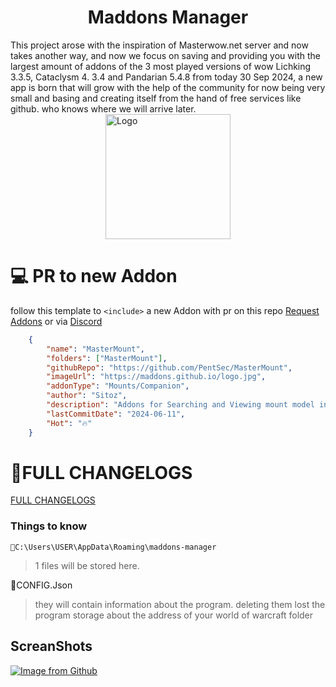 <center><h1>Maddons Manager</h1></center>
This project arose with the inspiration of Masterwow.net server and now takes another way, and now we focus on saving and providing you with the largest amount of addons of the 3 most played versions of wow Lichking 3.3.5, Cataclysm 4. 3.4 and Pandarian 5.4.8 from today 30 Sep 2024, a new app is born that will grow with the help of the community for now being very small and basing and creating itself from the hand of free services like github. who knows where we will arrive later. 


<img src="https://github.com/PentSec/MasterAddonManager/blob/main/IMAGES/logo.png?raw=true" alt="Logo" width="200" style="display: block; margin: 0 auto;" />


# 💻 PR to new Addon

follow this template to `<include>` a new Addon with pr on this repo [Request Addons](https://github.com/PentSec/wowAddonsAPI/issues) or via [Discord](https://discord.gg/c3NafGk8Dh)

```json
    {
        "name": "MasterMount",
        "folders": ["MasterMount"],
        "githubRepo": "https://github.com/PentSec/MasterMount",
        "imageUrl": "https://maddons.github.io/logo.jpg",
        "addonType": "Mounts/Companion",
        "author": "Sitoz",
        "description": "Addons for Searching and Viewing mount model in Masterwow.net",
        "lastCommitDate": "2024-06-11",
        "Hot": "🔥"
    }
```

# 📄FULL CHANGELOGS

[FULL CHANGELOGS](https://github.com/PentSec/MasterAddonManager/blob/main/CHANGELOGS/CHANGELOGS.MD)


### Things to know

    📁C:\Users\USER\AppData\Roaming\maddons-manager

> 1 files will be stored here.

📄CONFIG.Json

> they will contain information about the program.
> deleting them lost the program storage about the address of your
> world of warcraft folder



## ScreanShots

[![Image from Github](https://github.com/PentSec/MasterAddonManager/blob/main/IMAGES/preview.png?raw=true)](https://github.com/PentSec/MasterAddonManager/blob/main/IMAGES/preview.png?raw=true)
